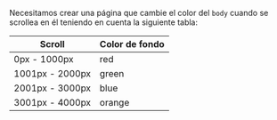 Necesitamos crear una página que cambie el color del `body` cuando se scrollea en él teniendo en cuenta la siguiente tabla:

|Scroll|Color de fondo|
| --- | --- |
| 0px - 1000px | red
| 1001px - 2000px | green
| 2001px - 3000px | blue
| 3001px - 4000px | orange
